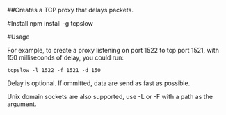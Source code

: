 ##Creates a TCP proxy that delays packets.

#Install
npm install -g tcpslow

#Usage

For example, to create a proxy listening on port 1522 to tcp port 1521, with 150 milliseconds of delay, you could run:
 
```tcpslow -l 1522 -f 1521 -d 150```


Delay is optional. If ommitted, data are send as fast as possible.

Unix domain sockets are also supported, use -L or -F with a path as the argument.